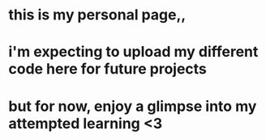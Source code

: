 # this is my personal page,, 
# i'm expecting to upload my different code here for future projects 
# but for now, enjoy a glimpse into my attempted learning <3
